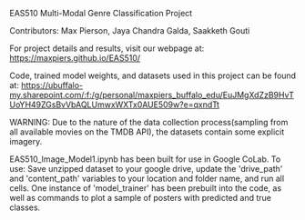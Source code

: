 EAS510 Multi-Modal Genre Classification Project

Contributors: Max Pierson, Jaya Chandra Galda, Saakketh Gouti

For project details and results, visit our webpage at: https://maxpiers.github.io/EAS510/

Code, trained model weights, and datasets used in this project can be found at: 
https://ubuffalo-my.sharepoint.com/:f:/g/personal/maxpiers_buffalo_edu/EuJMgXdZzB9HvTUoYH49ZGsBvVbAQLUmwxWXTx0AUE509w?e=qxndTt

WARNING: Due to the nature of the data collection process(sampling from all available movies on the TMDB API), the datasets contain some explicit imagery.

EAS510_Image_Model1.ipynb has been built for use in Google CoLab. 
To use: Save unzipped dataset to your google drive, update the 'drive_path' and 'content_path' variables to your location and folder name, and run all cells. 
One instance of 'model_trainer' has been prebuilt into the code, as well as commands to plot a sample of posters with predicted and true classes.
